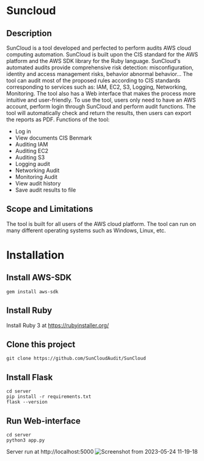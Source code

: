 # Suncloud
## Description
SunCloud is a tool developed and perfected to perform audits
AWS cloud computing automation. SunCloud is built upon the CIS standard for the AWS platform and the AWS SDK library for the Ruby language. SunCloud's automated audits provide comprehensive risk detection: misconfiguration, identity and access management risks, behavior
abnormal behavior… The tool can audit most of the proposed rules according to CIS standards corresponding to services such as: IAM, EC2, S3, Logging, Networking, Monitoring. The tool also has a Web interface that makes the process more intuitive and user-friendly. To use the tool, users only need to have an AWS account, perform login through SunCloud and perform audit functions. The tool will automatically check and return the results, then users can export the reports as PDF.
Functions of the tool:
- Log in
- View documents CIS Benmark
- Auditing IAM
- Auditing EC2
- Auditing S3
- Logging audit
- Networking Audit
- Monitoring Audit
- View audit history
- Save audit results to file
## Scope and Limitations
The tool is built for all users of the AWS cloud platform. The tool can run on many different operating systems such as Windows, Linux, etc.
# Installation
## Install AWS-SDK
```
gem install aws-sdk
```

## Install Ruby
Install Ruby 3 at  https://rubyinstaller.org/
## Clone this project
```
git clone https://github.com/SunCloudAudit/SunCloud
```
## Install Flask
```
cd server
pip install -r requirements.txt
flask --version
```
## Run Web-interface
```
cd server
python3 app.py
```
Server run at http://localhost:5000
![Screenshot from 2023-05-24 11-19-18](https://github.com/SunCloudAudit/SunCloud/assets/69457314/65f36d5c-5756-4533-a2ad-456f24199663)




